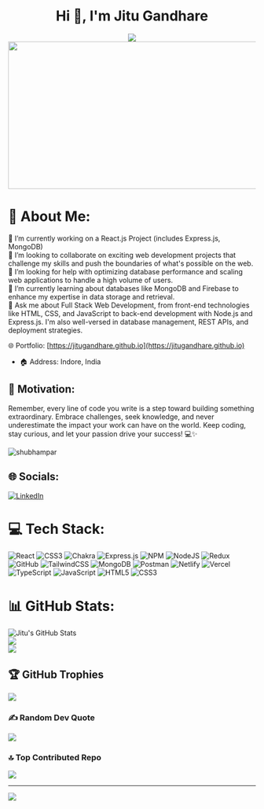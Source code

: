 <h1 align="center">Hi 👋, I'm Jitu Gandhare</h1>
<div align="center">
 <img src="https://readme-typing-svg.herokuapp.com?font=Crimson+Text&pause=1000&color=29F742&background=9FFF3A00&center=true&vCenter=true&width=435&lines=FULL+STACK+WEB+DEVELOPER;MERN+DEVELOPER;QUICK+LEARNER"/>
 <img src="https://media.giphy.com/media/dWesBcTLavkZuG35MI/giphy.gif" width="600" height="300"/>
 </div>



# 💫 About Me:
🔭 I’m currently working on a React.js Project (includes Express.js, MongoDB)<br>
👯 I’m looking to collaborate on exciting web development projects that challenge my skills and push the boundaries of what's possible on the web.<br>
🤝 I’m looking for help with optimizing database performance and scaling web applications to handle a high volume of users.<br>
🌱 I’m currently learning about databases like MongoDB and Firebase to enhance my expertise in data storage and retrieval.<br>
💬 Ask me about Full Stack Web Development, from front-end technologies like HTML, CSS, and JavaScript to back-end development with Node.js and Express.js. I'm also well-versed in database management, REST APIs, and deployment strategies.<br>

🌐 Portfolio: [https://jitugandhare.github.io](https://jitugandhare.github.io)
- 🏠 Address: Indore, India
  
## 🚀 Motivation:
Remember, every line of code you write is a step toward building something extraordinary. Embrace challenges, seek knowledge, and never underestimate the impact your work can have on the world. Keep coding, stay curious, and let your passion drive your success! 💻✨

<p align="left"> <img src="https://komarev.com/ghpvc/?username=jitugandhare&label=Profile%20views&color=0e75b6&style=flat" alt="shubhampar" /> </p>


## 🌐 Socials:
[![LinkedIn](https://img.shields.io/badge/LinkedIn-%230077B5.svg?logo=linkedin&logoColor=white)](https://linkedin.com/in/jitu-gandhare-6680ab201/) 

# 💻 Tech Stack:
![React](https://img.shields.io/badge/react-%2320232a.svg?style=for-the-badge&logo=react&logoColor=%2361DAFB) ![CSS3](https://img.shields.io/badge/css3-%231572B6.svg?style=for-the-badge&logo=css3&logoColor=white) ![Chakra](https://img.shields.io/badge/chakra-%234ED1C5.svg?style=for-the-badge&logo=chakraui&logoColor=white) ![Express.js](https://img.shields.io/badge/express.js-%23404d59.svg?style=for-the-badge&logo=express&logoColor=%2361DAFB) ![NPM](https://img.shields.io/badge/NPM-%23000000.svg?style=for-the-badge&logo=npm&logoColor=white) ![NodeJS](https://img.shields.io/badge/node.js-6DA55F?style=for-the-badge&logo=node.js&logoColor=white) ![Redux](https://img.shields.io/badge/redux-%23593d88.svg?style=for-the-badge&logo=redux&logoColor=white) ![GitHub](https://img.shields.io/badge/GitHub-%23121011.svg?style=for-the-badge&logo=github&logoColor=white) ![TailwindCSS](https://img.shields.io/badge/tailwindcss-%2338B2AC.svg?style=for-the-badge&logo=tailwind-css&logoColor=white) ![MongoDB](https://img.shields.io/badge/MongoDB-%234ea94b.svg?style=for-the-badge&logo=mongodb&logoColor=white) ![Postman](https://img.shields.io/badge/Postman-FF6C37?style=for-the-badge&logo=postman&logoColor=white) ![Netlify](https://img.shields.io/badge/netlify-%23000000.svg?style=for-the-badge&logo=netlify&logoColor=#00C7B7) ![Vercel](https://img.shields.io/badge/vercel-%23000000.svg?style=for-the-badge&logo=vercel&logoColor=white) ![TypeScript](https://img.shields.io/badge/typescript-%23007ACC.svg?style=for-the-badge&logo=typescript&logoColor=white) ![JavaScript](https://img.shields.io/badge/javascript-%23323330.svg?style=for-the-badge&logo=javascript&logoColor=%23F7DF1E) ![HTML5](https://img.shields.io/badge/html5-%23E34F26.svg?style=for-the-badge&logo=html5&logoColor=white) ![CSS3](https://img.shields.io/badge/css3-%231572B6.svg?style=for-the-badge&logo=css3&logoColor=white)

# 📊 GitHub Stats:
![Jitu's GitHub Stats](https://github-readme-stats.vercel.app/api?username=jitugandhare&show_icons=true&theme=radical) <br/>
![](https://github-readme-streak-stats.herokuapp.com/?user=jitugandhare&theme=highcontrast&hide_border=false)<br/>
![](https://github-readme-stats.vercel.app/api/top-langs/?username=jitugandhare&theme=highcontrast&hide_border=false&include_all_commits=true&count_private=true&layout=compact)

## 🏆 GitHub Trophies
![](https://github-profile-trophy.vercel.app/?username=jitugandhare&theme=radical&no-frame=false&no-bg=false&margin-w=4)

### ✍️ Random Dev Quote
![](https://quotes-github-readme.vercel.app/api?type=horizontal&theme=radical)

### 🔝 Top Contributed Repo
![](https://github-contributor-stats.vercel.app/api?username=jitugandhare&limit=5&theme=discord&combine_all_yearly_contributions=true)

---
[![](https://visitcount.itsvg.in/api?id=jitugandhare&label=Checked%20out%20by&color=5&pretty=false)](https://visitcount.itsvg.in)

<!-- Proudly created with GPRM ( https://gprm.itsvg.in ) -->
